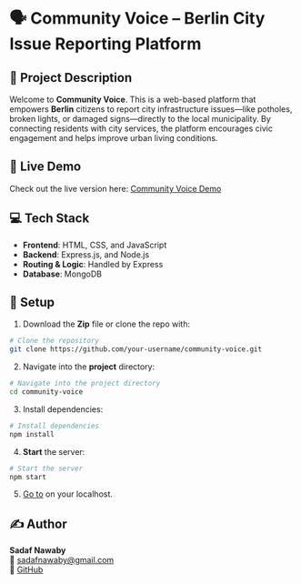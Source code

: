 # 🗣️ Community Voice – Berlin City Issue Reporting Platform

## 📌 Project Description
Welcome to **Community Voice**. This is a web-based platform that empowers **Berlin** citizens to report city infrastructure issues—like potholes, broken lights, or damaged signs—directly to the local municipality. By connecting residents with city services, the platform encourages civic engagement and helps improve urban living conditions.

## 🔗 Live Demo

Check out the live version here: [Community Voice Demo](https://link)

## 💻 Tech Stack

- **Frontend**: HTML, CSS, and JavaScript
- **Backend**: Express.js, and Node.js
- **Routing & Logic**: Handled by Express
- **Database**: MongoDB

## 🚀 Setup

1. Download the **Zip** file or clone the repo with:

```bash
# Clone the repository
git clone https://github.com/your-username/community-voice.git
```
2. Navigate into the **project** directory:

```bash
# Navigate into the project directory
cd community-voice
```

3. Install dependencies:
```bash
# Install dependencies
npm install
```
4. **Start** the server:

```bash
# Start the server
npm start
```

5. [Go to](HTTP://localhost:3000) on your localhost.


## ✍️ Author

**Sadaf Nawaby**  
📧 sadafnawaby@gmail.com  
🐙 [GitHub](https://github.com/nawabysadaf)
